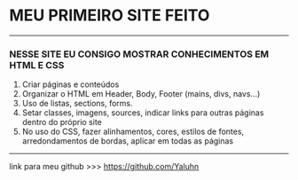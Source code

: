 # MEU PRIMEIRO SITE FEITO
---
### NESSE SITE EU CONSIGO MOSTRAR CONHECIMENTOS EM HTML E CSS
1. Criar páginas e conteúdos
2. Organizar o HTML em Header, Body, Footer (mains, divs, navs...)
3. Uso de listas, sections, forms.
4. Setar classes, imagens, sources, indicar links para outras páginas dentro do próprio site
5. No uso do CSS, fazer alinhamentos, cores, estilos de fontes, arredondamentos de bordas, aplicar em todas as páginas
---
link para meu github >>> https://github.com/Yaluhn